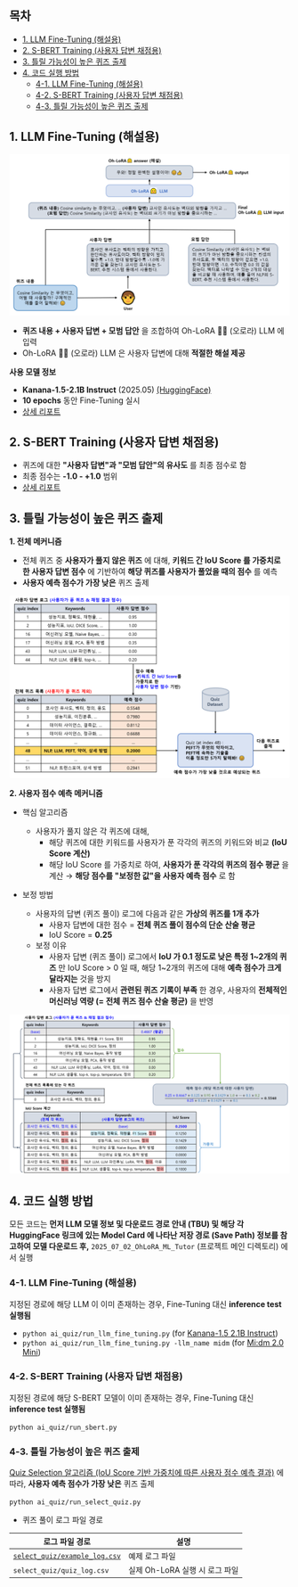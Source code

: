 ## 목차

* [1. LLM Fine-Tuning (해설용)](#1-llm-fine-tuning-해설용)
* [2. S-BERT Training (사용자 답변 채점용)](#2-s-bert-training-사용자-답변-채점용)
* [3. 틀릴 가능성이 높은 퀴즈 출제](#3-틀릴-가능성이-높은-퀴즈-출제)
* [4. 코드 실행 방법](#4-코드-실행-방법)
  * [4-1. LLM Fine-Tuning (해설용)](#4-1-llm-fine-tuning-해설용)
  * [4-2. S-BERT Training (사용자 답변 채점용)](#4-2-s-bert-training-사용자-답변-채점용)
  * [4-3. 틀릴 가능성이 높은 퀴즈 출제](#4-3-틀릴-가능성이-높은-퀴즈-출제)

## 1. LLM Fine-Tuning (해설용)

![image](../../images/250702_12.PNG)

* **퀴즈 내용 + 사용자 답변 + 모범 답안** 을 조합하여 Oh-LoRA 👱‍♀️ (오로라) LLM 에 입력
* Oh-LoRA 👱‍♀️ (오로라) LLM 은 사용자 답변에 대해 **적절한 해설 제공**

**사용 모델 정보**

* **Kanana-1.5-2.1B Instruct** (2025.05) [(HuggingFace)](https://huggingface.co/kakaocorp/kanana-1.5-2.1b-instruct-2505)
* **10 epochs** 동안 Fine-Tuning 실시
* [상세 리포트](llm_fine_tuning/llm_comprehensive_report.md)

## 2. S-BERT Training (사용자 답변 채점용)

* 퀴즈에 대한 **"사용자 답변"과 "모범 답안"의 유사도** 를 최종 점수로 함
* 최종 점수는 **-1.0 - +1.0** 범위
* [상세 리포트](comprehensive_report.md#2-s-bert-모델-성능-사용자-답변-채점용)

## 3. 틀릴 가능성이 높은 퀴즈 출제

**1. 전체 메커니즘**

* 전체 퀴즈 중 **사용자가 풀지 않은 퀴즈** 에 대해, **키워드 간 IoU Score 를 가중치로 한 사용자 답변 점수** 에 기반하여 **해당 퀴즈를 사용자가 풀었을 때의 점수** 를 예측 
* **사용자 예측 점수가 가장 낮은** 퀴즈 출제

![image](../../images/250702_10.PNG)

**2. 사용자 점수 예측 메커니즘**

* 핵심 알고리즘
  * 사용자가 풀지 않은 각 퀴즈에 대해,
    * 해당 퀴즈에 대한 키워드를 사용자가 푼 각각의 퀴즈의 키워드와 비교 **(IoU Score 계산)**
    * 해당 IoU Score 를 가중치로 하여, **사용자가 푼 각각의 퀴즈의 점수 평균** 을 계산 → **해당 점수를 "보정한 값"을 사용자 예측 점수** 로 함

* 보정 방법
  * 사용자의 답변 (퀴즈 풀이) 로그에 다음과 같은 **가상의 퀴즈를 1개 추가**
    * 사용자 답변에 대한 점수 = **전체 퀴즈 풀이 점수의 단순 산술 평균**
    * IoU Score = **0.25**
  * 보정 이유
    * 사용자 답변 (퀴즈 풀이) 로그에서 **IoU 가 0.1 정도로 낮은 특정 1~2개의 퀴즈** 만 IoU Score > 0 일 때, 해당 1~2개의 퀴즈에 대해 **예측 점수가 크게 달라지는** 것을 방지
    * 사용자 답변 로그에서 **관련된 퀴즈 기록이 부족** 한 경우, 사용자의 **전체적인 머신러닝 역량 (= 전체 퀴즈 점수 산술 평균)** 을 반영

![image](../../images/250702_11.PNG)

## 4. 코드 실행 방법

모든 코드는 **먼저 LLM 모델 정보 및 다운로드 경로 안내 (TBU) 및 해당 각 HuggingFace 링크에 있는 Model Card 에 나타난 저장 경로 (Save Path) 정보를 참고하여 모델 다운로드 후,** ```2025_07_02_OhLoRA_ML_Tutor``` (프로젝트 메인 디렉토리) 에서 실행

### 4-1. LLM Fine-Tuning (해설용)

지정된 경로에 해당 LLM 이 이미 존재하는 경우, Fine-Tuning 대신 **inference test 실행됨**

* ```python ai_quiz/run_llm_fine_tuning.py``` (for [Kanana-1.5 2.1B Instruct](https://huggingface.co/kakaocorp/kanana-1.5-2.1b-instruct-2505))
* ```python ai_quiz/run_llm_fine_tuning.py -llm_name midm``` (for [Mi:dm 2.0 Mini](https://huggingface.co/K-intelligence/Midm-2.0-Mini-Instruct))

### 4-2. S-BERT Training (사용자 답변 채점용)

지정된 경로에 해당 S-BERT 모델이 이미 존재하는 경우, Fine-Tuning 대신 **inference test 실행됨**

```python ai_quiz/run_sbert.py```

### 4-3. 틀릴 가능성이 높은 퀴즈 출제

[Quiz Selection 알고리즘 (IoU Score 기반 가중치에 따른 사용자 점수 예측 결과)](#3-틀릴-가능성이-높은-퀴즈-출제) 에 따라, **사용자 예측 점수가 가장 낮은** 퀴즈 출제

```python ai_quiz/run_select_quiz.py```

* 퀴즈 풀이 로그 파일 경로

| 로그 파일 경로                                                         | 설명                    |
|------------------------------------------------------------------|-----------------------|
| [```select_quiz/example_log.csv```](select_quiz/example_log.csv) | 예제 로그 파일              |
| ```select_quiz/quiz_log.csv```                                   | 실제 Oh-LoRA 실행 시 로그 파일 |
